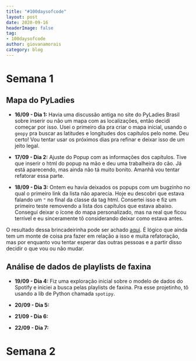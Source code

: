 ```yaml
---
title: "#100daysofcode"
layout: post
date: 2020-09-16
headerImage: false
tag:
- 100daysofcode
author: giovanamorais
category: blog
---
```


# Semana 1

## Mapa do PyLadies
* **16/09 - Dia 1:** Havia uma discussão antiga no site do PyLadies Brasil
sobre inserir ou não um mapa com as localizações, então decidi começar por
isso. Usei o primeiro dia pra criar o mapa inicial, usando o `geopy` pra
buscar as latitudes e longitudes dos capítulos pelo nome. Deu certo! Vou
tentar usar os próximos dias pra refinar e deixar isso de um jeito legal.

* **17/09 - Dia 2:** Ajuste do Popup com as informações dos capítulos. Tive que
inserir o html do popup na mão e deu uma trabalheira do cão. Já está aparecendo,
mas ainda não tá muito bonito. Amanhã vou tentar refatorar essa parte.

* **18/09 - Dia 3:** Ontem eu havia deixados os popups com um bugzinho no qual
o primeiro link da lista não aparecia. Hoje eu descobri que estava falando um
`"` no final da classe da tag html. Consertei isso e fiz um primeiro teste removendo
a lista dos capítulos que estava abaixo. Consegui deixar o ícone do mapa personalizado,
mas na real que ficou terrível e eu sinceramente tô considerando deixar como estava
antes.

O resultado dessa brincadeirinha pode ser achado [aqui](https://github.com/pyladies-brazil/br-pyladies-pelican/pull/382).
É lógico que ainda tem um monte de coisa pra fazer em relação a isso e muita
refatoração, mas por enquanto vou tentar esperar das outras pessoas e a partir disso
decidir o que vou ou não mudar.

## Análise de dados de playlists de faxina
* **19/09 - Dia 4:** Fiz uma exploração inicial sobre o modelo de dados do Spotify e
  iniciei a busca pelas playlists de faxina. Pra esse projetinho, tô usando a lib
  de Python chamada `spotipy`.

* **20/09 - Dia 5:**
* **21/09 - Dia 6:**
* **22/09 - Dia 7:**

# Semana 2

